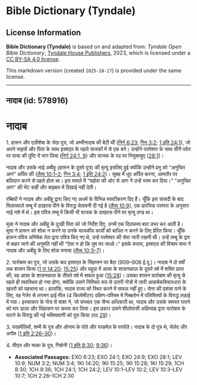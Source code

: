 # Bible Dictionary (Tyndale)

## License Information

**Bible Dictionary (Tyndale)** is based on and adapted from: _Tyndale Open Bible Dictionary_, [Tyndale House Publishers](https://tyndaleopenresources.com/), 2023, which is licensed under a [CC BY-SA 4.0 license](https://creativecommons.org/licenses/by-sa/4.0/legalcode.en).

This markdown version (created `2025-10-17`) is provided under the same license.



--------------------------------

## नादाब (id: 578916)

नादाब
=====

1\. हारून और एलीशेबा के जेठा पुत्र, जो अम्मीनादाब की बेटी थीं ([निर्ग 6:23](https://ref.ly/Exod6:23); [गिन 3:2](https://ref.ly/Num3:2); [1 इति 24:1](https://ref.ly/1Chr24:1)), जो अपने भाइयों और पिता के साथ इस्राएल के पहले याजकों में से एक बने। उन्होंने परमेश्वर के साथ सीनै पर्वत पर वाचा की पुष्टि में भाग लिया ([निर्ग 24:1, 9](https://ref.ly/Exod24:1,Exod24:9)) और याजक के पद पर नियुक्तहुए ([28:1](https://ref.ly/Exod28:1))।

नादाब और उसके भाई अबीहू (हारून के दूसरे पुत्र) की मृत्यु इसलिए हुई क्योंकि उन्होंने प्रभु को “अनुचित आग” अर्पित की ([लैव्य 10:1–2](https://ref.ly/Lev10:1-Lev10:2); [गिन 3:4](https://ref.ly/Num3:4); [1 इति 24:2](https://ref.ly/1Chr24:2))। सुबह में धूप अर्पित करना, आमतौर पर बलिदान करने से पहले होता था। इस मामले में “यहोवा की ओर से आग ने उन्हें भस्म कर दिया।” “अनुचित आग” की भेंट कहीं और बाइबल में दिखाई नहीं देती।

रब्बियों ने नादाब और अबीहू द्वारा किए गए अधर्म के विभिन्न स्पष्टीकरण दिए हैं। चूँकि इस त्रासदी के बाद मिलापवाले तम्बू में दाखरस पीने के विरुद्ध चेतावनी दी गई है ([लैव्य 10:9](https://ref.ly/Lev10:9)), एक प्रारंभिक परम्परा के अनुसार भाई नशे में थे। इस पवित्र तम्बू में किसी भी याजक के दाखरस पीने पर मृत्यु दण्ड था। 

मूसा ने नादाब और अबीहू के दुःखी पिता को जो निर्देश दिए, उनमें एक दिलचस्प बात उभर कर आती है। मूसा ने हारून को शोक न करने या उनके याजकीय कार्यों को बाधित न करने के लिए प्रेरित किया। चूँकि हारून पवित्र अभिषेक तेल द्वारा पवित्र किए गए थे, उन्हें परमेश्वर की सेवा जारी रखनी थी। उन्हें तम्बू के द्वार से बाहर जाने की अनुमति नहीं थी "ऐसा न हो कि तुम मर जाओ।" इसके बजाय, इस्राएल की विश्राम सभा ने नादाब और अबीहू के लिए शोक मनाया ([लैव्य 10:3–7](https://ref.ly/Lev10:3-Lev10:7))।

2\. यारोबाम का पुत्र, जो उसके बाद इस्राएल के सिंहासन पर बैठा (909–908 ई.पू.)। नादाब ने दो वर्षों तक शासन किया ([1 रा 14:20](https://ref.ly/1Kgs14:20); [15:25](https://ref.ly/1Kgs15:25)) और यहूदा में आसा के शासनकाल के दूसरे वर्ष में शक्ति प्राप्त की; वह आसा के शासनकाल के तीसरे वर्ष में सफल हुआ ([15:28](https://ref.ly/1Kgs15:28))। उसका शासन यारोबाम की मृत्यु से पहले ही व्यवस्थित हो गया होगा, क्योंकि उसने निश्चित रूप से उत्तरी गोत्रों में जारी आकर्षकविचारधारा के खतरों को पहचाना था। हालांकि, नादाब राज्य को स्थिर करने में सफल नहीं हुए। सेना की प्रशंसा पाने के लिए, वह गेजेर से लगभग ढाई मील (4 किलोमीटर) दक्षिण\-पश्चिम में गिब्बतोन में पलिश्तियों के विरुद्ध लड़ाई में गया। इस्साकार के गोत्र से बाशा ने, जो संभवतः एक सैन्य अधिकारी था, नादाब और उसके समस्त घराने को मार डाला और सिंहासन पर कब्जा कर लिया। इस प्रकार उसने शीलोवासी अहिय्याह द्वारा यारोबाम के घराने के विरुद्ध की गई भविष्यवाणी को पूरा किया (पद [29](https://ref.ly/1Kgs15:29))।

3\. यरहमेलियों, शम्मै के पुत्र और ओनाम के पोते और यरहमेल के परपोते। नादाब के दो पुत्र थे, सेलेद और अप्पैम ([1 इति 2:26–30](https://ref.ly/1Chr2:26-1Chr2:30))।

4\. यीएल और माका के पुत्र, गिबोनी ([1 इति 8:30](https://ref.ly/1Chr8:30); [9:36](https://ref.ly/1Chr9:36))।

* **Associated Passages:** EXO 6:23; EXO 24:1; EXO 24:9; EXO 28:1; LEV 10:9; NUM 3:2; NUM 3:4; 1KI 14:20; 1KI 15:25; 1KI 15:28; 1KI 15:29; 1CH 8:30; 1CH 9:36; 1CH 24:1; 1CH 24:2; LEV 10:1–LEV 10:2; LEV 10:3–LEV 10:7; 1CH 2:26–1CH 2:30

